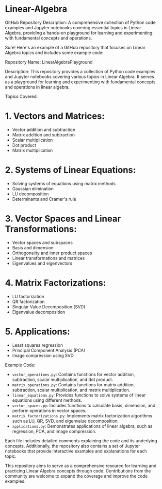 # Linear-Algebra
GitHub Repository Description: A comprehensive collection of Python code examples and Jupyter notebooks covering essential topics in Linear Algebra, providing a hands-on playground for learning and experimenting with fundamental concepts and operations.

Sure! Here's an example of a GitHub repository that focuses on Linear Algebra topics and includes some example code:

Repository Name: LinearAlgebraPlayground

Description: This repository provides a collection of Python code examples and Jupyter notebooks covering various topics in Linear Algebra. It serves as a playground for learning and experimenting with fundamental concepts and operations in linear algebra.

Topics Covered:
# 1. Vectors and Matrices:
   - Vector addition and subtraction
   - Matrix addition and subtraction
   - Scalar multiplication
   - Dot product
   - Matrix multiplication

# 2. Systems of Linear Equations:
   - Solving systems of equations using matrix methods
   - Gaussian elimination
   - LU decomposition
   - Determinants and Cramer's rule

# 3. Vector Spaces and Linear Transformations:
   - Vector spaces and subspaces
   - Basis and dimension
   - Orthogonality and inner product spaces
   - Linear transformations and matrices
   - Eigenvalues and eigenvectors

# 4. Matrix Factorizations:
   - LU factorization
   - QR factorization
   - Singular Value Decomposition (SVD)
   - Eigenvalue decomposition

# 5. Applications:
   - Least squares regression
   - Principal Component Analysis (PCA)
   - Image compression using SVD

Example Code:
- `vector_operations.py`: Contains functions for vector addition, subtraction, scalar multiplication, and dot product.
- `matrix_operations.py`: Contains functions for matrix addition, subtraction, scalar multiplication, and matrix multiplication.
- `linear_equations.py`: Provides functions to solve systems of linear equations using different methods.
- `vector_spaces.py`: Includes functions to calculate basis, dimension, and perform operations in vector spaces.
- `matrix_factorizations.py`: Implements matrix factorization algorithms such as LU, QR, SVD, and eigenvalue decomposition.
- `applications.py`: Demonstrates applications of linear algebra, such as regression, PCA, and image compression.

Each file includes detailed comments explaining the code and its underlying concepts. Additionally, the repository also contains a set of Jupyter notebooks that provide interactive examples and explanations for each topic.

This repository aims to serve as a comprehensive resource for learning and practicing Linear Algebra concepts through code. Contributions from the community are welcome to expand the coverage and improve the code examples.

